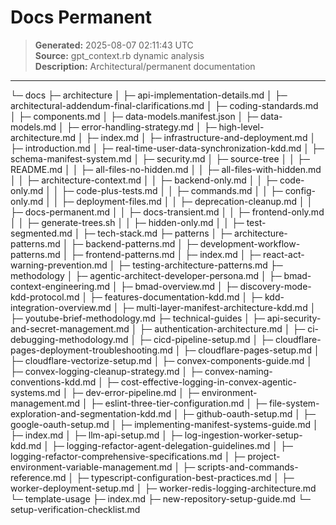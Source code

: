 # Docs Permanent

> **Generated:** 2025-08-07 02:11:43 UTC  
> **Source:** gpt_context.rb dynamic analysis  
> **Description:** Architectural/permanent documentation

---

└─ docs
├─ architecture
│ ├─ api-implementation-details.md
│ ├─ architectural-addendum-final-clarifications.md
│ ├─ coding-standards.md
│ ├─ components.md
│ ├─ data-models.manifest.json
│ ├─ data-models.md
│ ├─ error-handling-strategy.md
│ ├─ high-level-architecture.md
│ ├─ index.md
│ ├─ infrastructure-and-deployment.md
│ ├─ introduction.md
│ ├─ real-time-user-data-synchronization-kdd.md
│ ├─ schema-manifest-system.md
│ ├─ security.md
│ ├─ source-tree
│ │ ├─ README.md
│ │ ├─ all-files-no-hidden.md
│ │ ├─ all-files-with-hidden.md
│ │ ├─ architecture-context.md
│ │ ├─ backend-only.md
│ │ ├─ code-only.md
│ │ ├─ code-plus-tests.md
│ │ ├─ commands.md
│ │ ├─ config-only.md
│ │ ├─ deployment-files.md
│ │ ├─ deprecation-cleanup.md
│ │ ├─ docs-permanent.md
│ │ ├─ docs-transient.md
│ │ ├─ frontend-only.md
│ │ ├─ generate-trees.sh
│ │ ├─ hidden-only.md
│ │ ├─ test-segmented.md
│ ├─ tech-stack.md
├─ patterns
│ ├─ architecture-patterns.md
│ ├─ backend-patterns.md
│ ├─ development-workflow-patterns.md
│ ├─ frontend-patterns.md
│ ├─ index.md
│ ├─ react-act-warning-prevention.md
│ ├─ testing-architecture-patterns.md
├─ methodology
│ ├─ agentic-architect-developer-persona.md
│ ├─ bmad-context-engineering.md
│ ├─ bmad-overview.md
│ ├─ discovery-mode-kdd-protocol.md
│ ├─ features-documentation-kdd.md
│ ├─ kdd-integration-overview.md
│ ├─ multi-layer-manifest-architecture-kdd.md
│ ├─ youtube-brief-methodology.md
├─ technical-guides
│ ├─ api-security-and-secret-management.md
│ ├─ authentication-architecture.md
│ ├─ ci-debugging-methodology.md
│ ├─ cicd-pipeline-setup.md
│ ├─ cloudflare-pages-deployment-troubleshooting.md
│ ├─ cloudflare-pages-setup.md
│ ├─ cloudflare-vectorize-setup.md
│ ├─ convex-components-guide.md
│ ├─ convex-logging-cleanup-strategy.md
│ ├─ convex-naming-conventions-kdd.md
│ ├─ cost-effective-logging-in-convex-agentic-systems.md
│ ├─ dev-error-pipeline.md
│ ├─ environment-management.md
│ ├─ eslint-three-tier-configuration.md
│ ├─ file-system-exploration-and-segmentation-kdd.md
│ ├─ github-oauth-setup.md
│ ├─ google-oauth-setup.md
│ ├─ implementing-manifest-systems-guide.md
│ ├─ index.md
│ ├─ llm-api-setup.md
│ ├─ log-ingestion-worker-setup-kdd.md
│ ├─ logging-refactor-agent-delegation-guidelines.md
│ ├─ logging-refactor-comprehensive-specifications.md
│ ├─ project-environment-variable-management.md
│ ├─ scripts-and-commands-reference.md
│ ├─ typescript-configuration-best-practices.md
│ ├─ worker-deployment-setup.md
│ ├─ worker-redis-logging-architecture.md
└─ template-usage
├─ index.md
├─ new-repository-setup-guide.md
└─ setup-verification-checklist.md
